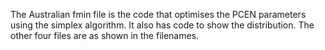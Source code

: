 The Australian fmin file is the code that optimises the PCEN parameters using the simplex algorithm. It also has code to show the distribution. The other four files are as shown in the filenames.
